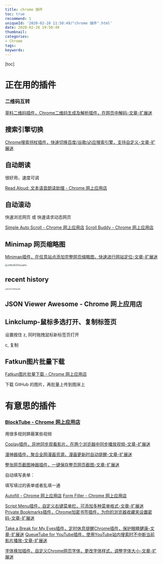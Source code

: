 ```yaml
---
title: chrome 插件
toc: true
recommend: 1
uniqueId: '2020-02-28 11:50:49/"chrome 插件".html'
date: 2020-02-28 19:50:49
thumbnail:
categories:
- Chrome
tags:
keywords:
---
```


[toc]

<!--more-->

# 正在用的插件

### 二维码互转

[草料二维码插件，Chrome二维码生成及解析插件，在网页中解码-文章-扩展迷](https://www.extfans.com/articles/976/)

## 搜索引擎切换

[Chrome搜索拐杖插件，快速切换百度/谷歌/必应搜索引擎，支持自定义-文章-扩展迷](https://www.extfans.com/articles/960)

## 自动朗读

很好用，速度可调

[Read Aloud: 文本语音朗读助理 - Chrome 网上应用店](https://chrome.google.com/webstore/detail/read-aloud-a-text-to-spee/hdhinadidafjejdhmfkjgnolgimiaplp/related?hl=zh-CN)

## 自动滚动

快速浏览网页 或 快速请求动态网页

[Simple Auto Scroll - Chrome 网上应用店](https://chrome.google.com/webstore/detail/simple-auto-scroll/dccjkemhmffnljlnnoffljpkhkfpldff?hl=zh-CN)
[Scroll Buddy - Chrome 网上应用店](https://chrome.google.com/webstore/detail/scroll-buddy/iijemcphocnlembodanflickfiafjnmk?hl=zh-CN)

## Minimap 网页缩略图

[Minimap插件，在任意站点添加完整网页缩略图，快速进行网站定位-文章-扩展迷](https://www.extfans.com/articles/941)

<img src="https://i.loli.net/2020/03/13/Jr6AoIE2O4zxqHm.png" alt="Jr6AoIE2O4zxqHm" style="zoom:50%;" />

## recent history

<img src="https://i.loli.net/2020/02/28/MHvKZ7JEBD8xsNR.png" alt="MHvKZ7JEBD8xsNR" style="zoom:33%;" />

## JSON Viewer Awesome - Chrome 网上应用店



## Linkclump-鼠标多选打开、复制标签页

设置按住 z, 同时拖拽鼠标新标签页打开

c, 复制

## Fatkun图片批量下载

[Fatkun图片批量下载 - Chrome 网上应用店](https://chrome.google.com/webstore/detail/fatkun-batch-download-ima/nnjjahlikiabnchcpehcpkdeckfgnohf/related?hl=zh-CN)

下载 GitHub 的图片，再批量上传到图床上



# 有意思的插件

### [BlockTube - Chrome 网上应用店](https://chrome.google.com/webstore/detail/blocktube/bbeaicapbccfllodepmimpkgecanonai)

用很多规则屏蔽某些视频

[Coplay插件，异地同步观看影片，在两个浏览器中同步播放视频-文章-扩展迷](https://www.extfans.com/articles/944)

[漫神器插件，聚合全网漫画资源，漫画更新时自动提醒-文章-扩展迷](https://www.extfans.com/articles/942)

[整张网页截图神器插件，一键保存整页网页截图-文章-扩展迷](https://www.extfans.com/articles/939)



自动填写表单：

填写填过的表单或者乱填一通

[Autofill - Chrome 网上应用店](https://chrome.google.com/webstore/detail/autofill/nlmmgnhgdeffjkdckmikfpnddkbbfkkk/related?hl=zh-CN)
[Form Filler - Chrome 网上应用店](https://chrome.google.com/webstore/detail/form-filler/bnjjngeaknajbdcgpfkgnonkmififhfo/related?hl=zh-CN)



[Script Menu插件，自定义右键菜单栏，可添加多种菜单格式-文章-扩展迷](https://www.extfans.com/articles/956)
[Private Bookmarks插件，Chrome加密书签插件，为你的浏览器收藏夹设置密码-文章-扩展迷](https://www.extfans.com/articles/955)



[Take a Break for My Eyes插件，定时休息提醒Chrome插件，保护眼睛健康-文章-扩展迷](https://www.extfans.com/articles/965)
[QueueTube for YouTube插件，使用YouTube站内搜索时不中断当前影片播放-文章-扩展迷](https://www.extfans.com/articles/963)



[字体换加插件，自定义Chrome网页字体，更改字体样式，调整字体大小-文章-扩展迷](https://www.extfans.com/articles/977)
